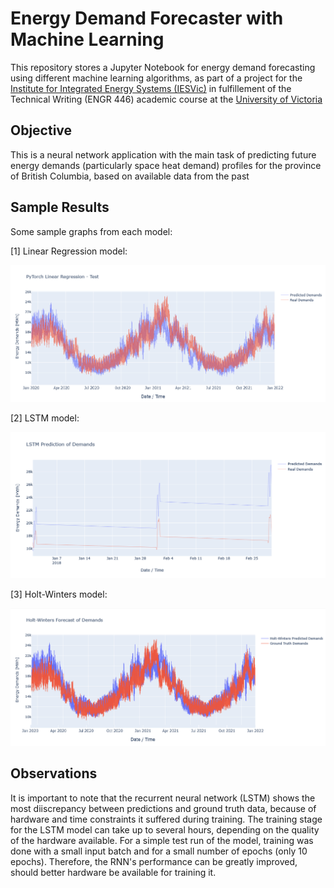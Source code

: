 # Energy Demand Forecaster with Machine Learning

This repository stores a Jupyter Notebook for energy demand forecasting using different machine learning algorithms, as part of a project for the [Institute for Integrated Energy Systems (IESVic)](https://www.uvic.ca/research/centres/iesvic/index.php) in fulfillement of the Technical Writing (ENGR 446) academic course at the [University of Victoria](https://www.uvic.ca/)

## Objective
This is a neural network application with the main task of predicting future energy demands (particularly space heat demand) profiles for the province of British Columbia, based on available data from the past

## Sample Results

Some sample graphs from each model:

[1] Linear Regression model:

![](https://github.com/criscfer/Demand_Learner/blob/main/Sample%20Result%20Images/linear_regression_PyTorch_Testing_set.png)

[2] LSTM model:

![](https://github.com/criscfer/Demand_Learner/blob/main/Sample%20Result%20Images/lstm_2_months_period.png)

[3] Holt-Winters model:

![](https://github.com/criscfer/Demand_Learner/blob/main/Sample%20Result%20Images/Holt-Winter's_model_Testing_set%20-%20With%20dates.png)

## Observations

It is important to note that the recurrent neural network (LSTM) shows the most diiscrepancy between predictions and ground truth data, because of hardware and time constraints it suffered during training. The training stage for the LSTM model can take up to several hours, depending on the quality of the hardware available. For a simple 
test run of the model, training was done with a small input batch and for a small number of epochs (only 10 epochs). Therefore, the RNN's performance can be greatly improved, should better hardware be available for training it.
